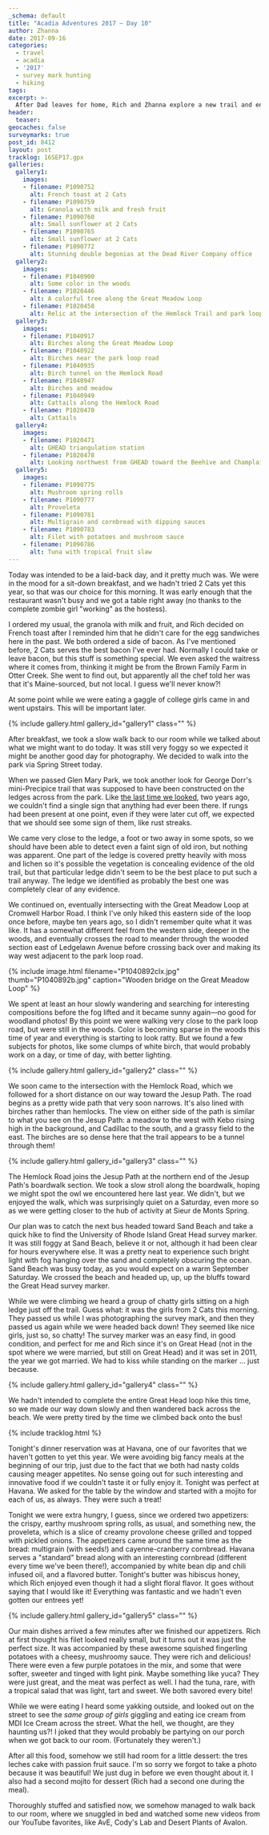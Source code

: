 ```yaml
---
_schema: default
title: "Acadia Adventures 2017 – Day 10"
author: Zhanna
date: 2017-09-16
categories:
  - travel
  - acadia
  - '2017'
  - survey mark hunting
  - hiking
tags:
excerpt: >-
  After Dad leaves for home, Rich and Zhanna explore a new trail and enjoy another excellent dinner in Southwest Harbor!
header:
  teaser:
geocaches: false
surveymarks: true
post_id: 8412
layout: post
tracklog: 16SEP17.gpx
galleries:
  gallery1:
    images:
    - filename: P1090752
      alt: French toast at 2 Cats
    - filename: P1090759
      alt: Granola with milk and fresh fruit
    - filename: P1090760
      alt: Small sunflower at 2 Cats      
    - filename: P1090765
      alt: Small sunflower at 2 Cats 
    - filename: P1090772
      alt: Stunning double begonias at the Dead River Company office
  gallery2:
    images:
    - filename: P1040900
      alt: Some color in the woods
    - filename: P1020446
      alt: A colorful tree along the Great Meadow Loop
    - filename: P1020458
      alt: Relic at the intersection of the Hemlock Trail and park loop road
  gallery3:
    images:
    - filename: P1040917
      alt: Birches along the Great Meadow Loop
    - filename: P1040922
      alt: Birches near the park loop road
    - filename: P1040935
      alt: Birch tunnel on the Hemlock Road 
    - filename: P1040947
      alt: Birches and meadow  
    - filename: P1040949
      alt: Cattails along the Hemlock Road
    - filename: P1020470
      alt: Cattails
  gallery4:
    images:
    - filename: P1020471
      alt: GHEAD triangulation station
    - filename: P1020478
      alt: Looking northwest from GHEAD toward the Beehive and Champlain Mountain
  gallery5:
    images:
    - filename: P1090775
      alt: Mushroom spring rolls
    - filename: P1090777
      alt: Proveleta
    - filename: P1090781
      alt: Multigrain and cornbread with dipping sauces      
    - filename: P1090783
      alt: Filet with potatoes and mushroom sauce
    - filename: P1090786
      alt: Tuna with tropical fruit slaw                        
---
```


Today was intended to be a laid-back day, and it pretty much was. We were in the mood for a sit-down breakfast, and we hadn't tried 2 Cats yet this year, so that was our choice for this morning. It was early enough that the restaurant wasn't busy and we got a table right away (no thanks to the complete zombie girl "working" as the hostess). 

I ordered my usual, the granola with milk and fruit, and Rich decided on French toast after I reminded him that he didn't care for the egg sandwiches here in the past. We both ordered a side of bacon. As I've mentioned before, 2 Cats serves the best bacon I've ever had. Normally I could take or leave bacon, but this stuff is something special. We even asked the waitress where it comes from, thinking it might be from the Brown Family Farm in Otter Creek. She went to find out, but apparently all the chef told her was that it's Maine-sourced, but not local. I guess we'll never know?! 

At some point while we were eating a gaggle of college girls came in and went upstairs. This will be important later.

{% include gallery.html gallery_id="gallery1" class="" %}

After breakfast, we took a slow walk back to our room while we talked about what we might want to do today.  It was still very foggy so we expected it might be another good day for photography. We decided to walk into the park via Spring Street today. 

When we passed Glen Mary Park, we took another look for George Dorr's mini-Precipice trail that was supposed to have been constructed on the ledges across from the park. Like [the last time we looked](https://planetzhanna.com/adventures/2015/09/17/acadia-adventures-2015-day-9/), two years ago, we couldn't find a single sign that anything had ever been there. If rungs had been present at one point, even if they were later cut off, we expected that we should see some sign of them, like rust streaks. 

We came very close to the ledge, a foot or two away in some spots, so we should have been able to detect even a faint sign of old iron, but nothing was apparent. One part of the ledge is covered pretty heavily with moss and lichen so it's possible the vegetation is concealing evidence of the old trail, but that particular ledge didn't seem to be the best place to put such a trail anyway. The ledge we identified as probably the best one was completely clear of any evidence.

We continued on, eventually intersecting with the Great Meadow Loop at Cromwell Harbor Road. I think I've only hiked this eastern side of the loop once before, maybe ten years ago, so I didn't remember quite what it was like. It has a somewhat different feel from the western side, deeper in the woods, and eventually crosses the road to meander through the wooded section east of Ledgelawn Avenue before crossing back over and making its way west adjacent to the park loop road. 

{% include image.html filename="P1040892clx.jpg" thumb="P1040892b.jpg" caption="Wooden bridge on the Great Meadow Loop" %}

We spent at least an hour slowly wandering and searching for interesting compositions before the fog lifted and it became sunny again—no good for woodland photos! By this point we were walking very close to the park loop road, but were still in the woods. Color is becoming sparse in the woods this time of year and everything is starting to look ratty. But we found a few subjects for photos, like some clumps of white birch, that would probably work on a day, or time of day, with better lighting. 

{% include gallery.html gallery_id="gallery2" class="" %}

We soon came to the intersection with the Hemlock Road, which we followed for a short distance on our way toward the Jesup Path. The road begins as a pretty wide path that very soon narrows. It's also lined with birches rather than hemlocks. The view on either side of the path is similar to what you see on the Jesup Path: a meadow to the west with Kebo rising high in the background, and Cadillac to the south, and a grassy field to the east. The birches are so dense here that the trail appears to be a tunnel through them!

{% include gallery.html gallery_id="gallery3" class="" %}

The Hemlock Road joins the Jesup Path at the northern end of the Jesup Path's boardwalk section. We took a slow stroll along the boardwalk, hoping we might spot the owl we encountered here last year. We didn't, but we enjoyed the walk, which was surprisingly quiet on a Saturday, even more so as we were getting closer to the hub of activity at Sieur de Monts Spring.

Our plan was to catch the next bus headed toward Sand Beach and take a quick hike to find the University of Rhode Island Great Head survey marker. It was still foggy at Sand Beach, believe it or not, although it had been clear for hours everywhere else. It was a pretty neat to experience such bright light with fog hanging over the sand and completely obscuring the ocean. Sand Beach was busy today, as you would expect on a warm September Saturday. We crossed the beach and headed up, up, up the bluffs toward the Great Head survey marker. 

While we were climbing we heard a group of chatty girls sitting on a high ledge just off the trail. Guess what: it was the girls from 2 Cats this morning. They passed us while I was photographing the survey mark, and then they passed us again while we were headed back down! They seemed like nice girls, just so, so chatty! The survey marker was an easy find, in good condition, and perfect for me and Rich since it's on Great Head (not in the spot where we were married, but still on Great Head) and it was set in 2011, the year we got married. We had to kiss while standing on the marker ... just because.

{% include gallery.html gallery_id="gallery4" class="" %}

We hadn't intended to complete the entire Great Head loop hike this time, so we made our way down slowly and then wandered back across the beach. We were pretty tired by the time we climbed back onto the bus!

{% include tracklog.html %}

Tonight's dinner reservation was at Havana, one of our favorites that we haven't gotten to yet this year.  We were avoiding big fancy meals at the beginning of our trip, just due to the fact that we both had nasty colds causing meager appetites. No sense going out for such interesting and innovative food if we couldn't taste it or fully enjoy it. Tonight was perfect at Havana. We asked for the table by the window and started with a mojito for each of us, as always. They were such a treat! 

Tonight we were extra hungry, I guess, since we ordered two appetizers: the crispy, earthy mushroom spring rolls, as usual, and something new, the proveleta, which is a slice of creamy provolone cheese grilled and topped with pickled onions. The appetizers came around the same time as the bread: multigrain (with seeds!) and cayenne-cranberry cornbread. Havana serves a "standard" bread along with an interesting cornbread (different every time we've been there!), accompanied by white bean dip and chili infused oil, and a flavored butter.  Tonight's butter was hibiscus honey, which Rich enjoyed even though it had a slight floral flavor. It goes without saying that I would like it! Everything was fantastic and we hadn't even gotten our entrees yet!

{% include gallery.html gallery_id="gallery5" class="" %}

Our main dishes arrived a few minutes after we finished our appetizers.  Rich at first thought his filet looked really small, but it turns out it was just the perfect size. It was accompanied by these awesome squished fingerling potatoes with a cheesy, mushroomy sauce. They were rich and delicious! There were even a few purple potatoes in the mix, and some that were softer, sweeter and tinged with light pink. Maybe something like yuca? They were just great, and the meat was perfect as well. I had the tuna, rare, with a tropical salad that was light, tart and sweet. We both savored every bite! 

While we were eating I heard some yakking outside, and looked out on the street to see the _same group of girls_ giggling and eating ice cream from MDI Ice Cream across the street. What the hell, we thought, are they haunting us?! I joked that they would probably be partying on our porch when we got back to our room. (Fortunately they weren't.)

After all this food, somehow we still had room for a little dessert: the tres leches cake with passion fruit sauce. I'm so sorry we forgot to take a photo because it was beautiful! We just dug in before we even thought about it. I also had a second mojito for dessert (Rich had a second one during the meal).

Thoroughly stuffed and satisfied now, we somehow managed to walk back to our room, where we snuggled in bed and watched some new videos from our YouTube favorites, like AvE, Cody's Lab and Desert Plants of Avalon.
